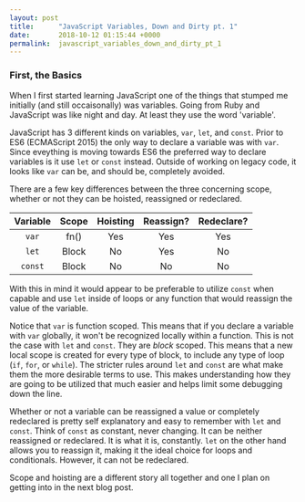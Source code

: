 ```yaml
---
layout: post
title:      "JavaScript Variables, Down and Dirty pt. 1"
date:       2018-10-12 01:15:44 +0000
permalink:  javascript_variables_down_and_dirty_pt_1
---
```



### First, the Basics

When I first started learning JavaScript one of the things that stumped me initially (and still occaisonally) was variables. Going from Ruby and JavaScript was like night and day. At least they use the word 'variable'.  

JavaScript has 3 different kinds on variables, `var`, `let`, and `const`. Prior to ES6 (ECMAScript 2015) the only way to declare a variable was with `var`. Since eveything is moving towards ES6 the preferred way to declare variables is it use `let` or `const` instead. Outside of working on legacy code, it looks like `var` can be, and should be, completely avoided.  

There are a few key differences between the three concerning scope, whether or not they can be hoisted, reassigned or redeclared.  

| Variable | Scope | Hoisting | Reassign? | Redeclare? |
| :--------: | :------: | :---------: | :----------: | :----------: |
| `var`       | fn()       | Yes            | Yes              | Yes              |
| `let`        | Block  | No             | Yes              | No                |
|`const`  | Block   | No             | No               | No                |

With this in mind it would appear to be preferable to utilize `const` when capable and use `let` inside of loops or any function that would reassign the value of the variable.  

Notice that `var` is function scoped. This means that if you declare a variable with `var` globally, it won't be recognized locally within a function. This is not the case with `let` and `const`. They are *block* scoped. This means that a new local scope is created for every type of block, to include any type of loop (`if`, `for`, or `while`). The stricter rules around `let` and `const` are what make them the more desirable terms to use. This makes understanding how they are going to be utilized that much easier and helps limit some debugging down the line.  

Whether or not a variable can be reassigned a value or completely redeclared is pretty self explanatory and easy to remember with `let` and `const`. Think of `const` as constant, never changing. It can be neither reassigned or redeclared. It is what it is, constantly. `let` on the other hand allows you to reassign it, making it the ideal choice for loops and conditionals. However, it can not be redeclared.  

Scope and hoisting are a different story all together and one I plan on getting into in the next blog post. 

